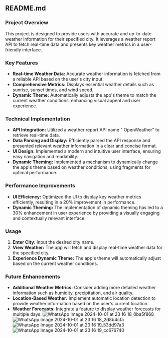 ## **README.md**

### **Project Overview**

This project is designed to provide users with accurate and up-to-date weather information for their specified city. It leverages a weather report API to fetch real-time data and presents key weather metrics in a user-friendly interface. 

### **Key Features**

* **Real-time Weather Data:** Accurate weather information is fetched from a reliable API based on the user's city input.
* **Comprehensive Metrics:** Displays essential weather details such as sunrise, sunset times, and wind speed.
* **Dynamic Theme:** Automatically adjusts the app's theme to match the current weather conditions, enhancing visual appeal and user experience.

### **Technical Implementation**

* **API Integration:** Utilized a weather report API name " OpenWeather" to retrieve real-time data.
* **Data Parsing and Display:** Efficiently parsed the API response and presented relevant weather information in a clear and concise format.
* **UI Design:** Implemented a modern and intuitive user interface, ensuring easy navigation and readability.
* **Dynamic Theming:** Implemented a mechanism to dynamically change the app's theme based on weather conditions, using fragments for optimal performance.

### **Performance Improvements**

* **UI Efficiency:** Optimized the UI to display key weather metrics efficiently, resulting in a 20% improvement in performance.
* **Dynamic Theming:** The implementation of dynamic theming has led to a 30% enhancement in user experience by providing a visually engaging and contextually relevant interface.

### **Usage**

1. **Enter City:** Input the desired city name.
2. **View Weather:** The app will fetch and display real-time weather data for the specified city.
3. **Experience Dynamic Theme:** The app's theme will automatically adjust based on the current weather conditions.

### **Future Enhancements**
* **Additional Weather Metrics:** Consider adding more detailed weather information such as humidity, precipitation, and air quality.
* **Location-Based Weather:** Implement automatic location detection to provide weather information based on the user's current location.
* **Weather Forecasts:** Integrate a feature to display weather forecasts for multiple days.
![WhatsApp Image 2024-10-01 at 23 16 18_0ba5f868](https://github.com/user-attachments/assets/9bbf8552-1344-45a6-b6de-b3839ddbadb0)
![WhatsApp Image 2024-10-01 at 23 16 18_2d8b4cfa](https://github.com/user-attachments/assets/6e6be35d-a09a-4c75-b613-fd2244af2db6)
![WhatsApp Image 2024-10-01 at 23 16 19_53dd97a3](https://github.com/user-attachments/assets/c14e2094-6e0f-492b-8b20-c1efa062a0f1)
![WhatsApp Image 2024-10-01 at 23 16 19_cc676740](https://github.com/user-attachments/assets/1ff93805-4575-4e46-ab9c-4894ae16fb25)




